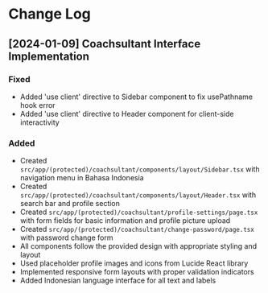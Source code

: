 # Change Log

## [2024-01-09] Coachsultant Interface Implementation

### Fixed

- Added 'use client' directive to Sidebar component to fix usePathname hook error
- Added 'use client' directive to Header component for client-side interactivity

### Added

- Created `src/app/(protected)/coachsultant/components/layout/Sidebar.tsx` with navigation menu in Bahasa Indonesia
- Created `src/app/(protected)/coachsultant/components/layout/Header.tsx` with search bar and profile section
- Created `src/app/(protected)/coachsultant/profile-settings/page.tsx` with form fields for basic information and profile picture upload
- Created `src/app/(protected)/coachsultant/change-password/page.tsx` with password change form
- All components follow the provided design with appropriate styling and layout
- Used placeholder profile images and icons from Lucide React library
- Implemented responsive form layouts with proper validation indicators
- Added Indonesian language interface for all text and labels
